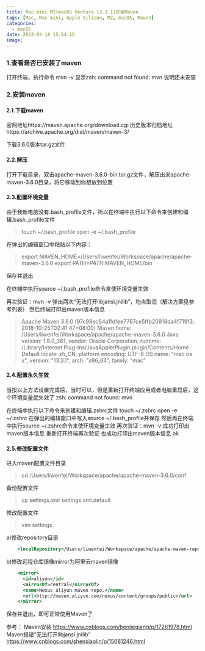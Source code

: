 ```yaml
---
title: Mac mini M2(macOS Ventura 13.3.1)安装Maven
tags: [Mac, Mac mini, Apple Silicon, M2, macOS, Maven]
categories:
  - macOS
date: 2023-04-18 15:54:15
image:
---
```






### 1.查看是否已安装了maven

打开终端，执行命令 mvn -v
显示zsh: command not found: mvn
说明还未安装



### 2.安装maven

#### 2.1.下载maven

官网地址https://maven.apache.org/download.cgi
历史版本归档地址https://archive.apache.org/dist/maven/maven-3/

下载3.6.0版本tar.gz文件



#### 2.2.解压

打开下载目录，双击apache-maven-3.6.0-bin.tar.gz文件，解压出来apache-maven-3.6.0目录，将它移动到你想放到位置



#### 2.3.配置环境变量

由于我新电脑没有.bash_profile文件，所以在终端中执行以下命令来创建和编辑.bash_profile文件

> touch ~/.bash_profile
> open -e ~/.bash_profile

在弹出的编辑窗口中粘贴以下内容：

> export MAVEN_HOME=/Users/liwenfei/Workspace/apache/apache-maven-3.6.0
> export PATH=$PATH:$MAVEN_HOME/bin

保存并退出

在终端中执行source ~/.bash_profile命令来使环境变量生效

再次验证：mvn -v
弹出两次“无法打开libjansi.jnilib”，均点取消（解决方案见参考列表）
然后终端打印出maven版本信息

> Apache Maven 3.6.0 (97c98ec64a1fdfee7767ce5ffb20918da4f719f3; 2018-10-25T02:41:47+08:00)
> Maven home: /Users/liwenfei/Workspace/apache/apache-maven-3.6.0
> Java version: 1.8.0_361, vendor: Oracle Corporation, runtime: /Library/Internet Plug-Ins/JavaAppletPlugin.plugin/Contents/Home
> Default locale: zh_CN, platform encoding: UTF-8
> OS name: "mac os x", version: "13.3.1", arch: "x86_64", family: "mac"



#### 2.4.配置永久生效

当按以上方法设置完成后，当时可以，但是重新打开终端应用或者电脑重启后，这个环境变量就失效了
zsh: command not found: mvn

在终端中执行以下命令来创建和编辑.zshrc文件
touch ~/.zshrc
open -e ~/.zshrc
在弹出的编辑窗口中写入source ~/.bash_profile并保存
然后再在终端中执行source ~/.zshrc命令来使环境变量生效
再次验证：mvn -v
成功打印出maven版本信息
重新打开终端再次验证
也成功打印出maven版本信息
ok



#### 2.5.修改配置文件

进入maven配置文件目录

> cd /Users/liwenfei/Workspace/apache/apache-maven-3.6.0/conf

备份配置文件

> cp settings.xml settings.xml.default

修改配置文件

> vim settings

a)修改repository目录

```xml
	<localRepository>/Users/liwenfei/Workspace/apache/apache-maven-repository</localRepository>
```

b)修改远程仓库镜像mirror为阿里云maven镜像

```xml
    <mirror>
      <id>aliyun</id>
      <mirrorOf>central</mirrorOf>
      <name>Nexus aliyun maven repo.</name>
      <url>http://maven.aliyun.com/nexus/content/groups/public</url>
    </mirror>
```

保存并退出，即可正常使用Maven了



参考：
Maven安装 https://www.cnblogs.com/benjieqiang/p/17261978.html
Maven报错“无法打开libjansi.jnilib” https://www.cnblogs.com/shenxiaolin/p/15081246.html
